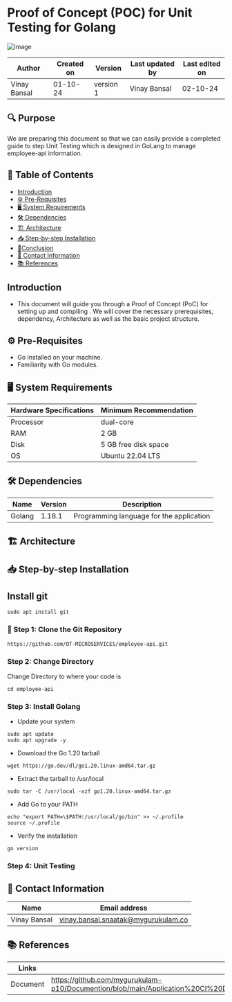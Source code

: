 #  Proof of Concept (POC) for Unit Testing for Golang
![image](https://github.com/user-attachments/assets/2cc227ca-7629-47af-811b-624b25ba6e9c)

  | Author        | Created on | Version | Last updated by | Last edited on |
  |-------------|---------|-------------|-------------|---------|
  | Vinay Bansal | 01-10-24 | version 1 | Vinay Bansal | 02-10-24 |

## 🔍 Purpose
We are preparing this document so that we can easily provide a completed guide to step Unit Testing which is designed in GoLang to manage employee-api information.

  
## 📑 Table of Contents
- [Introduction](#introduction)
- [⚙️ Pre-Requisites](#-pre-requisites)
- [🖥️ System Requirements](#-system-requirements)
- [🛠️ Dependencies](#-dependencies)
- [🏗️ Architecture](#-architecture)
- [📥 Step-by-step Installation](#-step-by-step-installation)
- [📝Conclusion](#conclusion)
- [📧 Contact Information ](#-contact-information )
- [📚 References](#-references )


## Introduction 
* This document will guide you through a Proof of Concept (PoC) for setting up and compiling . We will cover the necessary prerequisites, dependency, Architecture as well as the basic project structure.

## ⚙ Pre-Requisites

- Go installed on your machine.
- Familiarity with Go modules.

## 🖥 System Requirements
| Hardware Specifications | Minimum Recommendation  |
|--------------------------|------------------------|
| Processor                | dual-core              |
| RAM                      | 2 GB                    |
| Disk                     |5 GB free disk space                  |
| OS                       | Ubuntu 22.04 LTS         |


## 🛠 Dependencies

| Name     | Version | Description                              |
|----------|---------|------------------------------------------|
| Golang   | 1.18.1  | Programming language for the application |


## 🏗 Architecture


## 📥 Step-by-step Installation

## Install git
```
sudo apt install git
```
### 📂 Step 1: Clone the Git Repository
```
https://github.com/OT-MICROSERVICES/employee-api.git
```

### Step 2: Change Directory
Change Directory to where your code is
```
cd employee-api
```
### Step 3: Install Golang

- Update your system
```
sudo apt update
sudo apt upgrade -y
```

- Download the Go 1.20 tarball
```
wget https://go.dev/dl/go1.20.linux-amd64.tar.gz
```

- Extract the tarball to /usr/local
```
sudo tar -C /usr/local -xzf go1.20.linux-amd64.tar.gz
```

- Add Go to your PATH
```
echo "export PATH=\$PATH:/usr/local/go/bin" >> ~/.profile
source ~/.profile
```

- Verify the installation
```
go version
```


### Step 4: Unit Testing


##  📧 Contact Information
| Name | Email address|
|------|---------------------|
| Vinay Bansal | vinay.bansal.snaatak@mygurukulam.co |

## 📚 References
| Links | Descriptions|
|------|---------------------|
| Document|https://github.com/mygurukulam-p10/Documention/blob/main/Application%20CI%20Design/GoLang%20CI%20Checks/Unit%20Testing%20Doc/readme.md|

